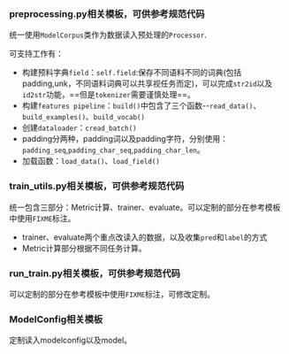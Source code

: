 ### preprocessing.py相关模板，可供参考规范代码
统一使用`ModelCorpus`类作为数据读入预处理的`Processor`.

可支持工作有：
- 构建预料字典`field`：`self.field`:保存不同语料不同的词典(包括padding,unk，不同语料词典可以共享视任务而定)，可以完成`str2id`以及`id2str`功能，==但是`tokenizer`需要谨慎处理==。
- 构建`features pipeline`：`build()`中包含了三个函数--`read_data()`、`build_examples()`、`build_vocab()`
- 创建`dataloader`：`cread_batch()`
- padding分两种，padding词以及padding字符，分别使用：`padding_seq`,`padding_char_seq`,`padding_char_len`。
- 加载函数：`load_data()`、`load_field()`

### train_utils.py相关模板，可供参考规范代码

统一包含三部分：Metric计算、trainer、evaluate。可以定制的部分在参考模板中使用`FIXME`标注。

- trainer、evaluate两个重点改读入的数据，以及收集`pred`和`label`的方式
- Metric计算部分根据不同任务计算。

### run_train.py相关模板，可供参考规范代码


可以定制的部分在参考模板中使用`FIXME`标注，可修改定制。

### ModelConfig相关模板

定制读入modelconfig以及model。

